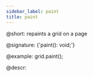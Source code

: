 ```yaml
---
sidebar_label: paint
title: paint
---          
```


@short: repaints a grid on a page

@signature: {'paint(): void;'}

@example:
grid.paint();

@descr:
